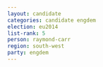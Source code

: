 ```yaml
---
layout: candidate
categories: candidate engdem
election: eu2014
list-rank: 5
person: raymond-carr
region: south-west
party: engdem
---
```

